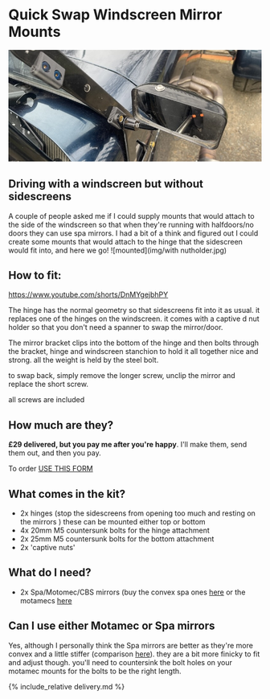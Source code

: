 # Quick Swap Windscreen Mirror Mounts
![mounted](img/quick-swap-title.jpg)

## Driving with a windscreen but without sidescreens
A couple of people asked me if I could supply mounts that would attach to the side of the windscreen so that when they're running with halfdoors/no doors they can use spa mirrors. I had a bit of a think and figured out I could create some mounts that would attach to the hinge that the sidescreen would fit into, and here we go!
![mounted](img/with nutholder.jpg)


## How to fit:
https://www.youtube.com/shorts/DnMYgejbhPY

The hinge has the normal geometry so that sidescreens fit into it as usual. it replaces one of the hinges on the windscreen. it comes with a captive d nut holder so that you don't need a spanner to swap the mirror/door. 

The mirror bracket clips into the bottom of the hinge and then bolts through the bracket, hinge and windscreen stanchion to hold it all together nice and strong. all the weight is held by the steel bolt. 

to swap back, simply remove the longer screw, unclip the mirror and replace the short screw.

all screws are included

## How much are they?
**£29 delivered, but you pay me after you're happy**. I'll make them, send them out, and then you pay.

To order [USE THIS FORM](https://forms.gle/DpTGsNrgPXGaVSZi8)

## What comes in the kit?
* 2x hinges (stop the sidescreens from opening too much and resting on the mirrors ) these can be mounted either top or bottom
* 4x 20mm M5 countersunk bolts for the hinge attachment
* 2x 25mm M5 countersunk bolts for the bottom attachment
* 2x 'captive nuts' 


## What do I need?
* 2x Spa/Motomec/CBS mirrors (buy the convex spa ones [here](http://www.kitcardirect.co.uk/spa-formula-f1-mirror.html) or the motamecs [here](https://www.motamec.com/motamec-racing-formula-f1-car-wing-mirror-x2-convex-glass-swivel-mount-black.html )

## Can I use either Motamec or Spa mirrors
Yes, although I personally think the Spa mirrors are better as they're more convex and a little stiffer (comparison [here](https://www.caterhamlotus7.club/forum/techtalk/motamec-vs-spa-mirrors-0)). they are a bit more finicky to fit and adjust though. you'll need to countersink the bolt holes on your motamec mounts for the bolts to be the right length.

{% include_relative delivery.md %}